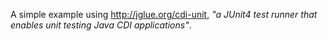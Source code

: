A simple example using http://jglue.org/cdi-unit, _"a JUnit4 test runner that
enables unit testing Java CDI applications"_.
